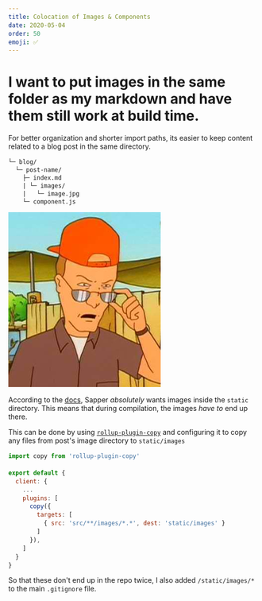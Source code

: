 ```yaml
---
title: Colocation of Images & Components
date: 2020-05-04
order: 50
emoji: ✅
---
```


# I want to put images in the same folder as my markdown and have them still work at build time.

For better organization and shorter import paths, its easier to keep content related to a blog post in the same directory.

``` text
└─ blog/
  └─ post-name/
    ├─ index.md
    | └─ images/
    |   └─ image.jpg
    └─ component.js
```

<img alt="Dale Gribble" src="images/_image.jpg" />

According to the [docs](https://sapper.svelte.dev/docs#static), Sapper _absolutely_ wants images inside the `static` directory. This means that during compilation, the images _have to_ end up there.

This can be done by using [`rollup-plugin-copy`](https://www.npmjs.com/package/rollup-plugin-copy) and configuring it to copy any files from post's image directory to `static/images`

``` javascript
import copy from 'rollup-plugin-copy'

export default {
  client: {
    ...
    plugins: [
      copy({
        targets: [
          { src: 'src/**/images/*.*', dest: 'static/images' }
        ]
      }),
    ]
  }
}
```

So that these don't end up in the repo twice, I also added `/static/images/*` to the main `.gitignore` file.